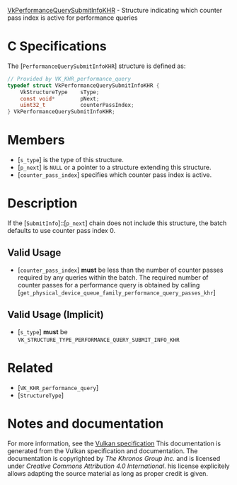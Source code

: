 [VkPerformanceQuerySubmitInfoKHR](https://www.khronos.org/registry/vulkan/specs/1.3-extensions/man/html/VkPerformanceQuerySubmitInfoKHR.html) - Structure indicating which counter pass index is active for performance queries

# C Specifications
The [`PerformanceQuerySubmitInfoKHR`] structure is defined as:
```c
// Provided by VK_KHR_performance_query
typedef struct VkPerformanceQuerySubmitInfoKHR {
    VkStructureType    sType;
    const void*        pNext;
    uint32_t           counterPassIndex;
} VkPerformanceQuerySubmitInfoKHR;
```

# Members
- [`s_type`] is the type of this structure.
- [`p_next`] is `NULL` or a pointer to a structure extending this structure.
- [`counter_pass_index`] specifies which counter pass index is active.

# Description
If the [`SubmitInfo`]::[`p_next`] chain does not include this
structure, the batch defaults to use counter pass index 0.
## Valid Usage
-  [`counter_pass_index`] **must**  be less than the number of counter passes required by any queries within the batch. The required number of counter passes for a performance query is obtained by calling [`get_physical_device_queue_family_performance_query_passes_khr`]

## Valid Usage (Implicit)
-  [`s_type`] **must**  be `VK_STRUCTURE_TYPE_PERFORMANCE_QUERY_SUBMIT_INFO_KHR`

# Related
- [`VK_KHR_performance_query`]
- [`StructureType`]

# Notes and documentation
For more information, see the [Vulkan specification](https://www.khronos.org/registry/vulkan/specs/1.3-extensions/html/vkspec.html)
This documentation is generated from the Vulkan specification and documentation.
The documentation is copyrighted by *The Khronos Group Inc.* and is licensed under *Creative Commons Attribution 4.0 International*.
his license explicitely allows adapting the source material as long as proper credit is given.
        